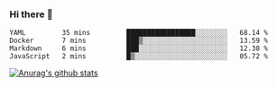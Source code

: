 ### Hi there 👋



<!--
**webB1an/webB1an** is a ✨ _special_ ✨ repository because its `README.md` (this file) appears on your GitHub profile.

Here are some ideas to get you started:

- 🔭 I’m currently working on ...
- 🌱 I’m currently learning ...
- 👯 I’m looking to collaborate on ...
- 🤔 I’m looking for help with ...
- 💬 Ask me about ...
- 📫 How to reach me: ...
- 😄 Pronouns: ...
- ⚡ Fun fact: ...
-->

<!--START_SECTION:waka-->
```text
YAML         35 mins         █████████████████░░░░░░░░   68.14 % 
Docker       7 mins          ███▒░░░░░░░░░░░░░░░░░░░░░   13.59 % 
Markdown     6 mins          ███░░░░░░░░░░░░░░░░░░░░░░   12.38 % 
JavaScript   2 mins          █▒░░░░░░░░░░░░░░░░░░░░░░░   05.72 % 
```
<!--END_SECTION:waka-->


[![Anurag's github stats](https://github-readme-stats.vercel.app/api?username=webB1an&show_icons=true&theme=radical)](https://github.com/anuraghazra/github-readme-stats)

